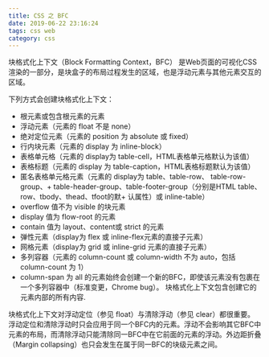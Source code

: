 ```yaml
---
title: CSS 之 BFC
date: 2019-06-22 23:16:24
tags: css web
category: css
---
```


块格式化上下文（Block Formatting Context，BFC） 是Web页面的可视化CSS渲染的一部分，是块盒子的布局过程发生的区域，也是浮动元素与其他元素交互的区域。

下列方式会创建块格式化上下文：

+ 根元素或包含根元素的元素
+ 浮动元素（元素的 float 不是 none）
+ 绝对定位元素（元素的 position 为 absolute 或 fixed）
+ 行内块元素（元素的 display 为 inline-block）
+ 表格单元格（元素的 display为 table-cell，HTML表格单元格默认为该值）
+ 表格标题（元素的 display 为 table-caption，HTML表格标题默认为该值）
+ 匿名表格单元格元素（元素的 display为 table、table-row、 table-row-group、+ table-header-group、table-footer-group（分别是HTML table、row、tbody、thead、tfoot的默+ 认属性）或 inline-table）
+ overflow 值不为 visible 的块元素
+ display 值为 flow-root 的元素
+ contain 值为 layout、content或 strict 的元素
+ 弹性元素（display为 flex 或 inline-flex元素的直接子元素）
+ 网格元素（display为 grid 或 inline-grid 元素的直接子元素）
+ 多列容器（元素的 column-count 或 column-width 不为 auto，包括 column-count 为 1）
+ column-span 为 all 的元素始终会创建一个新的BFC，即使该元素没有包裹在一个多列容器中（标准变更，Chrome bug）。
块格式化上下文包含创建它的元素内部的所有内容.

块格式化上下文对浮动定位（参见 float）与清除浮动（参见 clear）都很重要。浮动定位和清除浮动时只会应用于同一个BFC内的元素。浮动不会影响其它BFC中元素的布局，而清除浮动只能清除同一BFC中在它前面的元素的浮动。外边距折叠（Margin collapsing）也只会发生在属于同一BFC的块级元素之间。
